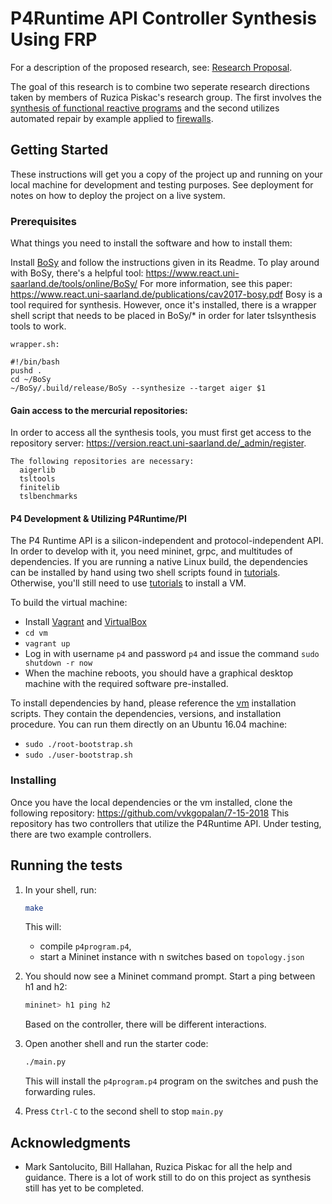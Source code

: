 # P4Runtime API Controller Synthesis Using FRP

For a description of the proposed research, see: [Research Proposal](https://docs.google.com/document/d/13UhfMzuLgHZB24gnmlTV_pRGYQKHTlvJs-0mtDDsrgI/edit?usp=sharing).

The goal of this research is to combine two seperate research directions taken by members of Ruzica Piskac's research group. The first involves the [synthesis of functional reactive programs](https://arxiv.org/abs/1712.00246) and the second utilizes automated repair by example applied to [firewalls](http://www.cs.yale.edu/homes/zhai-ennan/firemason.pdf).

## Getting Started

These instructions will get you a copy of the project up and running on your local machine for development and testing purposes. See deployment for notes on how to deploy the project on a live system.

### Prerequisites

What things you need to install the software and how to install them:

Install [BoSy](https://github.com/reactive-systems/bosy) and follow the instructions given in its Readme. 
To play around with BoSy, there's a helpful tool: https://www.react.uni-saarland.de/tools/online/BoSy/
For more information, see this paper: https://www.react.uni-saarland.de/publications/cav2017-bosy.pdf
Bosy is a tool required for synthesis. However, once it's installed, there is a wrapper shell script that needs to be placed in BoSy/* in order for later tslsynthesis tools to work. 
```
wrapper.sh:

#!/bin/bash
pushd .
cd ~/BoSy
~/BoSy/.build/release/BoSy --synthesize --target aiger $1
```

#### Gain access to the mercurial repositories:

In order to access all the synthesis tools, you must first get access to the repository server: https://version.react.uni-saarland.de/_admin/register. 
```
The following repositories are necessary:
  aigerlib
  tsltools
  finitelib
  tslbenchmarks
```

#### P4 Development & Utilizing P4Runtime/PI

The P4 Runtime API is a silicon-independent and protocol-independent API. In order to develop with it, you need mininet, grpc, and multitudes of dependencies. If you are running a native Linux build, the dependencies can be installed by hand using two shell scripts found in [tutorials](https://github.com/p4lang/tutorials/). Otherwise, you'll still need to use [tutorials](https://github.com/p4lang/tutorials/) to install a VM. 

To build the virtual machine:
- Install [Vagrant](https://vagrantup.com) and [VirtualBox](https://virtualbox.org)
- `cd vm`
- `vagrant up`
- Log in with username `p4` and password `p4` and issue the command `sudo shutdown -r now`
- When the machine reboots, you should have a graphical desktop machine with the required
software pre-installed.

To install dependencies by hand, please reference the [vm](../vm) installation scripts.
They contain the dependencies, versions, and installation procedure.
You can run them directly on an Ubuntu 16.04 machine:
- `sudo ./root-bootstrap.sh`
- `sudo ./user-bootstrap.sh`

### Installing

Once you have the local dependencies or the vm installed, clone the following repository: https://github.com/vvkgopalan/7-15-2018
This repository has two controllers that utilize the P4Runtime API. Under testing, there are two example controllers. 

## Running the tests

1. In your shell, run:
   ```bash
   make
   ```
   This will:
   * compile `p4program.p4`,
   * start a Mininet instance with n switches based on `topology.json`

2. You should now see a Mininet command prompt. Start a ping between h1 and h2:
   ```bash
   mininet> h1 ping h2
   ```
   Based on the controller, there will be different interactions. 
   
3. Open another shell and run the starter code:
   ```bash
   ./main.py
   ```
   This will install the `p4program.p4` program on the switches and push the
   forwarding rules.

4. Press `Ctrl-C` to the second shell to stop `main.py`

## Acknowledgments

* Mark Santolucito, Bill Hallahan, Ruzica Piskac for all the help and guidance. There is a lot of work still to do on this project as synthesis still has yet to be completed. 
